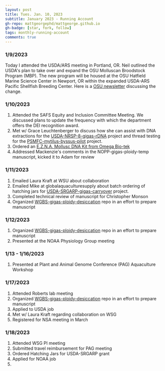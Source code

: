 ```yaml
---
layout: post
title: Tues. Jan. 10, 2023
subtitle: January 2023 - Running Account
gh-repo: mattgeorgephd/mattgeorge.github.io
gh-badge: [star, fork, follow]
tags: monthly-running-account
comments: true
---
```


### 1/9/2023
Today I attended the USDA/ARS meeting in Portland, OR. Neil outlined the USDA's plan to take over and expand the OSU Molluscan Broodstock Program (MBP). The new program will be housed at the OSU Hatfield Marine Science Center in Newport, OR within the expanded USDA-ARS Pacific Shellfish Breeding Center. Here is a [OSU newsletter](https://marineresearch.oregonstate.edu/comes/news/comes-newsletter-spring-2021) discussing the change.

### 1/10/2023
1. Attended the SAFS Equity and Inclusion Committee Meeting. We discussed plans to update the frequency with which the department offers the DEI recognition award.
2. Met w/ Grace Leuchtenberger to discuss how she can assist with DNA extractions for the [USDA-NRSP-8-gigas-rDNA](https://github.com/mattgeorgephd/USDA-NRSP-8-gigas-rDNA) project and thread testing for the [PSMFC-mytilus-byssus-pilot](https://github.com/mattgeorgephd/PSMFC-mytilus-byssus-pilot) project.
3. Ordered an [E.Z.N.A. Mollusc DNA Kit from Omega Bio-tek](https://www.omegabiotek.com/product/e-z-n-a-mollusc-dna-kit/)
4. Addressed Mackenzie's comments in the NOPP-gigas-ploidy-temp manuscript, kicked it to Adam for review

### 1/11/2023
1. Emailed Laura Kraft at WSU about collaboration
2. Emailed Mike at globalaquaculturesupply about batch ordering of hatching jars for [USDA-SRGARP-gigas-carryover](https://github.com/mattgeorgephd/USDA-SRGARP-gigas-carryover) project.
3. Completed technical review of manuscript for Christopher Monson
4. Organized [WGBS-gigas-ploidy-desiccation]() repo in an effort to prepare manuscript

### 1/12/2023
1. Organized [WGBS-gigas-ploidy-desiccation]() repo in an effort to prepare manuscript
2. Presented at the NOAA Physiology Group meeting

### 1/13 - 1/16/2023
1. Presented at Plant and Animal Genome Conference (PAG) Aquaculture Workshop

### 1/17/2023
1. Attended Roberts lab meeting
2. Organized [WGBS-gigas-ploidy-desiccation]() repo in an effort to prepare manuscript
3. Applied to USDA job
4. Met w/ Laura Kraft regarding collaboration on WSG
5. Registered for NSA meeting in March

### 1/18/2023
1. Attended WSG PI meeting
2. Submitted travel reimbursement for PAG meeting
3. Ordered Hatching Jars for USDA-SRGARP grant
4. Applied for NOAA job
5. 
